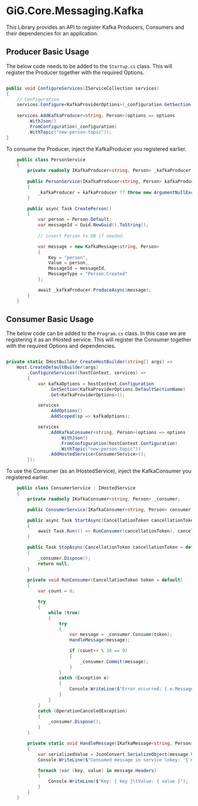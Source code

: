 ﻿# GiG.Core.Messaging.Kafka

This Library provides an API to register Kafka Producers, Consumers and their dependencies for an application.

## Producer Basic Usage

The below code needs to be added to the `Startup.cs` class. This will register the Producer together with the required Options.

```csharp

public void ConfigureServices(IServiceCollection services)
{
    // Configuration
    services.Configure<KafkaProviderOptions>(_configuration.GetSection(KafkaProviderOptions.DefaultSectionName));
    
    services.AddKafkaProducer<string, Person>(options => options
        .WithJson()
        .FromConfiguration(_configuration)
        .WithTopic("new-person-topic"));
}

```

To consume the Producer, inject the KafkaProducer you registered earlier.

```csharp
    public class PersonService
    {
        private readonly IKafkaProducer<string, Person> _kafkaProducer;
        
        public PersonService(IKafkaProducer<string, Person> kafkaProducer)
        {
            _kafkaProducer = kafkaProducer ?? throw new ArgumentNullException(nameof(kafkaProducer));
        }

        public async Task CreatePerson()
        {
            var person = Person.Default;
            var messageId = Guid.NewGuid().ToString();
            
            // insert Person to DB if needed.

            var message = new KafkaMessage<string, Person>
            {
                Key = "person",
                Value = person,
                MessageId = messageId,
                MessageType = "Person.Created"
            };

            await _kafkaProducer.ProduceAsync(message);
        }
    }

```

## Consumer Basic Usage

The below code can be added to the `Program.cs` class. In this case we are registering it as an IHosted service.
This will register the Consumer together with the required Options and dependencies.

```csharp

private static IHostBuilder CreateHostBuilder(string[] args) =>
    Host.CreateDefaultBuilder(args)
        .ConfigureServices((hostContext, services) =>
        {
            var kafkaOptions = hostContext.Configuration
                .GetSection(KafkaProviderOptions.DefaultSectionName)
                .Get<KafkaProviderOptions>();

            services
                .AddOptions()
                .AddScoped(sp => kafkaOptions);

            services
                .AddKafkaConsumer<string, Person>(options => options
                    .WithJson()
                    .FromConfiguration(hostContext.Configuration)
                    .WithTopic("new-person-topic"))
                .AddHostedService<ConsumerService>();
        });

```

To use the Consumer (as an IHostedService), inject the KafkaConsumer you registered earlier.

```csharp
    public class ConsumerService : IHostedService
    {
        private readonly IKafkaConsumer<string, Person> _consumer;

        public ConsumerService(IKafkaConsumer<string, Person> consumer) => _consumer = consumer ?? throw new ArgumentNullException(nameof(consumer));

        public async Task StartAsync(CancellationToken cancellationToken = default) 
        {
            await Task.Run(() => RunConsumer(cancellationToken), cancellationToken);
        }

        public Task StopAsync(CancellationToken cancellationToken = default)
        {
            _consumer.Dispose();
            return null;
        }
        
        private void RunConsumer(CancellationToken token = default)
        {
            var count = 0;

            try
            {
                while (true)
                {
                    try
                    {
                        var message = _consumer.Consume(token);
                        HandleMessage(message);

                        if (count++ % 10 == 0)
                        {
                            _consumer.Commit(message);
                        }
                    }
                    catch (Exception e)
                    {
                        Console.WriteLine($"Error occurred: { e.Message } ");
                    }
                }
            }
            catch (OperationCanceledException)
            {
                _consumer.Dispose();
            }
        }

        private static void HandleMessage(IKafkaMessage<string, Person> message)
        {
            var serializedValue = JsonConvert.SerializeObject(message.Value);
            Console.WriteLine($"Consumed message in service \nkey: '{ message.Key }' \nvalue: '{ serializedValue }'");

            foreach (var (key, value) in message.Headers)
            {
                Console.WriteLine($"Key: { key }\tValue: { value }");
            }
        }
    }

```